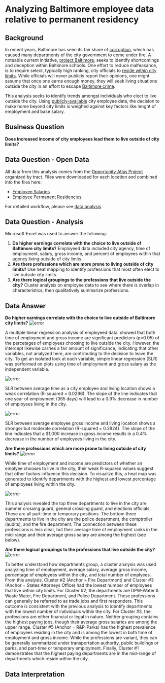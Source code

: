 # Analyzing Baltimore employee data relative to permanent residency

## Background
In recent years, Baltimore has seen its fair share of [corruption](https://www.npr.org/2020/02/27/809929622/ex-baltimore-mayor-to-be-sentenced-for-healthy-holly-children-s-book-scheme), which has caused many departments of the city government to come under fire. A noteable current initiative, [project Baltimore](https://foxbaltimore.com/news/project-baltimore), seeks to identify shortcomings and deception within Baltimore schools. One effort to reduce malfeasance, is to require select, typically high ranking, city officials to [reside within city limits](https://www.baltimoresun.com/maryland/baltimore-city/bs-md-ci-city-council-20180312-story.html). While officials will never publicly report their opinions, one might assume that once one earns enough money, they will seek living situations outside the city in an effort to escape [Baltimore crime](https://www.baltimorecountymd.gov/departments/police/crimestats/). 

This analysis seeks to identify trends amongst individuals who elect to live outside the city. Using [publicly-available](https://data.baltimorecity.gov/) city employee data, the decision to make home beyond city limits is weighed against key factors like lenght of employment and base salary.

## Business Question
__Does increased income of city employees lead them to live outside of city limits?__

## Data Question - Open Data
All data from this analysis comes from the [Opportunity Atlas Project](https://www.opportunityatlas.org/) organized by tract. Files were downloaded for each location and combined into the files here:

- [Employee Salaries](https://github.com/mehurlock94/analyzing-baltimore-salary-data-and-residency/blob/main/Baltimore_Employee_Salaries.csv)
- [Employee Permanent Residencies](https://github.com/mehurlock94/analyzing-baltimore-salary-data-and-residency/blob/main/Baltimore_City_Employee_Residency_by_Agency.csv)

For detailed workflow, please see [data analysis](https://github.com/mehurlock94/analyzing-baltimore-salary-data-and-residency/blob/main/data-analysis-workflow)

## Data Question - Analysis
Microsoft Excel was used to answer the following:
1. __Do higher earnings correlate with the choice to live outside of Baltimore city limits?__ Employeed data included city agency, time of employment, salary, gross income, and percent of employees within that agency living outside of city limits.
2. __Are there professions which are more prone to living outside of city limits?__ Use heat mapping to identify professions that most often elect to live outside city limits.
3. __Are there logical groupings to the professions that live outside the city?__ Cluster analysis on employee data to see where there is overlap in characteristics, then qualitatively summarize professions.

## Data Answer
__Do higher earnings correlate with the choice to live outside of Baltimore city limits?__
![error](https://github.com/mehurlock94/analyzing-baltimore-salary-data-and-residency/blob/main/MLR_balt_employees.png)

A multiple linear regression analysis of employeed data, showed that both time of employment and gross income are significant predictors (p<0.05) of the percetages of employees choosing to live outside the city. However, the intercept likewise carries a fair amount of significance, indicating that other variables, not analyzed here, are contributing to the decision to leave the city. To get an isolated look at each variable, simple linear regression (SLR) was performed on plots using time of employment and gross salary as the independent variable.

![error](https://github.com/mehurlock94/analyzing-baltimore-salary-data-and-residency/blob/main/Balt_time_living.png)

SLR between average time as a city employee and living location shows a weak correlation (R-squared = 0.0296). The slope of the line indicates that one year of employment (365 days) will lead to a 0.9% decrease in number of employees living in the city. 

![error](https://github.com/mehurlock94/analyzing-baltimore-salary-data-and-residency/blob/main/Balt_income_living.png)

SLR between average employee gross income and living location shows a stronger but moderate correlation (R-squared = 0.3824). The slope of the line indicates that a $1,000 increase in gross income results in a 0.4% decrease in the number of employees living in the city.

__Are there professions which are more prone to living outside of city limits?__
![error](https://github.com/mehurlock94/analyzing-baltimore-salary-data-and-residency/blob/main/Balt_dept_heat_map.png)

While time of employment and income are predictors of whether an emplyee chooses to live in the city, their weak R-squared values suggest that other factors influence this decision. To visualize this, a heat map was generated to identify departments with the highest and lowest percentage of employees living within the city. 

![error](https://github.com/mehurlock94/analyzing-baltimore-salary-data-and-residency/blob/main/Balt_dept_heat_map_top_hits.png)

This analysis revealed the top three departments to live in the city are summer crossing guard, general crossing guard, and elections officials. These are all part-time or temporary positions. The bottom three departments to live in the city are the police department, the comptroller (audits), and the fire department. The connection between these professions is less clear, but their average time of employment ranks in the mid-range and their average gross salary are among the highest (see below).

__Are there logical groupings to the professions that live outside the city?__
![error](https://github.com/mehurlock94/analyzing-baltimore-salary-data-and-residency/blob/main/Balt_dep_cluster_heat_map.png)

To better understand how departments group, a cluster analysis was used analyzing time of employment, average salary, average gross income, percentage of employees within the city, and total number of emplyees. From this analysis, Cluster #2 (Anchor = Fire Department) and Cluster #3 (Anchor = States Attorneys Office) had the lowest number of employees that live within city limits. For Cluster #2, the departments are DPW-Water & Waste Water, Fire Department, and Police Department. These professions can generally be referred to as trade jobs and first responders. This outcome is consistent with the previous analysis to identify departments with the lowest number of individuals within the city. For Cluster #3, the professions are either financial or legal in nature. Neither grouping contains the highest paying jobs, though their average gross salaries are among the upper range. Cluster #5 (Anchor = R&P-Parks) has the highest prevalence of employees residing in the city and is among the lowest in both time of employment and gross income. While the professions are variant, they can be generally summarized under transportation authority, public buildings or parks, and part-time or temporary employment. Finally, Cluster #1 demonstrates that the highest paying departments are in the mid-range of departments which reside within the city.

## Data Interpretation


